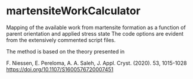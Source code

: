 # martensiteWorkCalculator
Mapping of the available work from martensite formation as a function of parent orientation and applied stress state
The code options are evident from the extensively commented script files. 

The method is based on the theory presented in

F. Niessen, E. Pereloma, A. A. Saleh, 
J. Appl. Cryst. (2020). 53, 1015-1028
https://doi.org/10.1107/S1600576720007451
